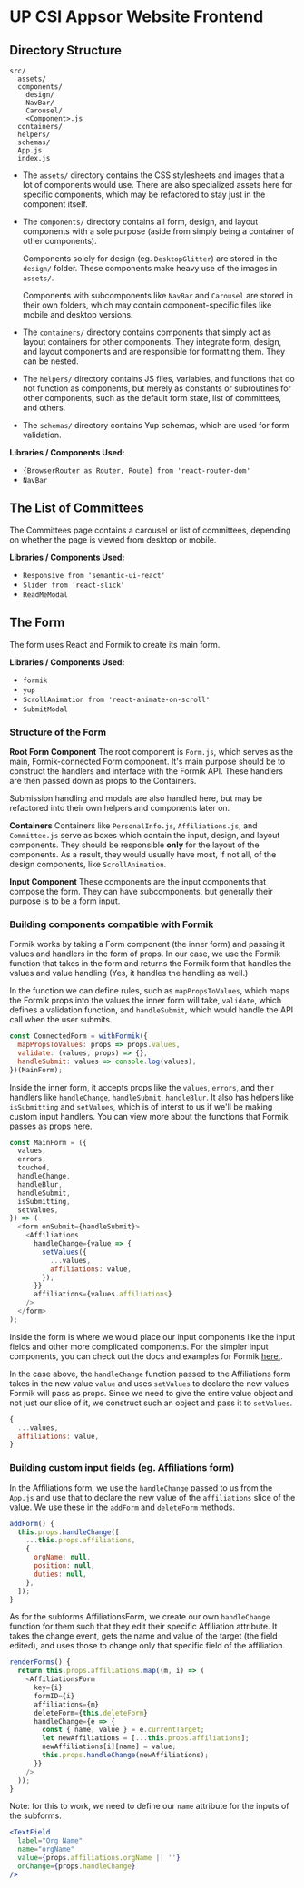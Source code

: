 # UP CSI Appsor Website Frontend

## Directory Structure

```
src/
  assets/
  components/
    design/
    NavBar/
    Carousel/
    <Component>.js
  containers/
  helpers/
  schemas/
  App.js
  index.js
```

* The `assets/` directory contains the CSS stylesheets and images that a lot of components would use. There are also specialized assets here for specific components, which may be refactored to stay just in the component itself.

* The `components/` directory contains all form, design, and layout components with a sole purpose (aside from simply being a container of other components).

   Components solely for design (eg. `DesktopGlitter`) are stored in the `design/` folder. These components make heavy use of the images in `assets/`.

   Components with subcomponents like `NavBar` and `Carousel` are stored in their own folders, which may contain component-specific files like mobile and desktop versions.

* The `containers/` directory contains components that simply act as layout containers for other components. They integrate form, design, and layout components and are responsible for formatting them. They can be nested.

* The `helpers/` directory contains JS files, variables, and functions that do not function as components, but merely as constants or subroutines for other components, such as the default form state, list of committees, and others.

* The `schemas/` directory contains Yup schemas, which are used for form validation.

**Libraries / Components Used:**
* `{BrowserRouter as Router, Route} from 'react-router-dom'`
* `NavBar`

## The List of Committees

The Committees page contains a carousel or list of committees, depending on whether the page is viewed from desktop or mobile.

**Libraries / Components Used:**
* `Responsive from 'semantic-ui-react'`
* `Slider from 'react-slick'`
* `ReadMeModal`

## The Form

The form uses React and Formik to create its main form.

**Libraries / Components Used:**
* `formik`
* `yup`
* `ScrollAnimation from 'react-animate-on-scroll'`
* `SubmitModal`

### Structure of the Form

**Root Form Component**
The root component is `Form.js`, which serves as the main, Formik-connected Form component. It's main purpose should be to construct the handlers and interface with the Formik API. These handlers are then passed down as props to the Containers.

Submission handling and modals are also handled here, but may be refactored into their own helpers and components later on.

**Containers**
Containers like `PersonalInfo.js`, `Affiliations.js`, and `Committee.js` serve as boxes which contain the input, design, and layout components. They should be responsible **only** for the layout of the components. As a result, they would usually have most, if not all, of the design components, like `ScrollAnimation`.

**Input Component**
These components are the input components that compose the form. They can have subcomponents, but generally their purpose is to be a form input.

### Building components compatible with Formik

Formik works by taking a Form component (the inner form) and passing it values and handlers in the form of props. In our case, we use the Formik function that takes in the form and returns the Formik form that handles the values and value handling (Yes, it handles the handling as well.)

In the function we can define rules, such as `mapPropsToValues`, which maps the Formik props into the values the inner form will take, `validate`, which defines a validation function, and `handleSubmit`, which would handle the API call when the user submits.

```javascript
const ConnectedForm = withFormik({
  mapPropsToValues: props => props.values,
  validate: (values, props) => {},
  handleSubmit: values => console.log(values),
})(MainForm);
```

Inside the inner form, it accepts props like the `values`, `errors`, and their handlers like `handleChange`, `handleSubmit`, `handleBlur`. It also has helpers like `isSubmitting` and `setValues`, which is of interst to us if we'll be making custom input handlers. You can view more about the functions that Formik passes as props [here.](https://github.com/jaredpalmer/formik#formik-props)

```javascript
const MainForm = ({
  values,
  errors,
  touched,
  handleChange,
  handleBlur,
  handleSubmit,
  isSubmitting,
  setValues,
}) => (
  <form onSubmit={handleSubmit}>
    <Affiliations
      handleChange={value => {
        setValues({
          ...values,
          affiliations: value,
        });
      }}
      affiliations={values.affiliations}
    />
  </form>
);
```

Inside the form is where we would place our input components like the input fields and other more complicated components. For the simpler input components, you can check out the docs and examples for Formik [here.](https://github.com/jaredpalmer/formik#basics).

In the case above, the `handleChange` function passed to the Affiliations form takes in the new value `value` and uses `setValues` to declare the new values Formik will pass as props. Since we need to give the entire value object and not just our slice of it, we construct such an object and pass it to `setValues`.

```javascript
{
  ...values,
  affiliations: value,
}
```

### Building custom input fields (eg. Affiliations form)

In the Affiliations form, we use the `handleChange` passed to us from the `App.js` and use that to declare the new value of the `affiliations` slice of the value. We use these in the `addForm` and `deleteForm` methods.

```javascript
addForm() {
  this.props.handleChange([
    ...this.props.affiliations,
    {
      orgName: null,
      position: null,
      duties: null,
    },
  ]);
}
```

As for the subforms AffiliationsForm, we create our own `handleChange` function for them such that they edit their specific Affiliation attribute. It takes the change event, gets the name and value of the target (the field edited), and uses those to change only that specific field of the affiliation.

```javascript
renderForms() {
  return this.props.affiliations.map((m, i) => (
    <AffiliationsForm
      key={i}
      formID={i}
      affiliations={m}
      deleteForm={this.deleteForm}
      handleChange={e => {
        const { name, value } = e.currentTarget;
        let newAffiliations = [...this.props.affiliations];
        newAffiliations[i][name] = value;
        this.props.handleChange(newAffiliations);
      }}
    />
  ));
}
```

Note: for this to work, we need to define our `name` attribute for the inputs of the subforms.

```jsx
<TextField
  label="Org Name"
  name="orgName"
  value={props.affiliations.orgName || ''}
  onChange={props.handleChange}
/>
```

